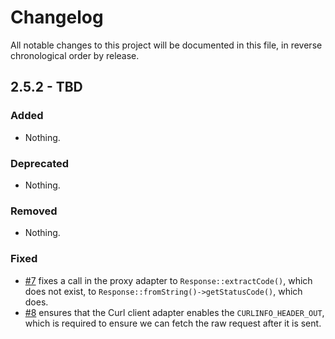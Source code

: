 # Changelog

All notable changes to this project will be documented in this file, in reverse chronological order by release.

## 2.5.2 - TBD

### Added

- Nothing.

### Deprecated

- Nothing.

### Removed

- Nothing.

### Fixed

- [#7](https://github.com/zendframework/zend-feed/pull/7) fixes a call in the
  proxy adapter to `Response::extractCode()`, which does not exist, to
  `Response::fromString()->getStatusCode()`, which does.
- [#8](https://github.com/zendframework/zend-feed/pull/8) ensures that the Curl
  client adapter enables the `CURLINFO_HEADER_OUT`, which is required to ensure
  we can fetch the raw request after it is sent.
